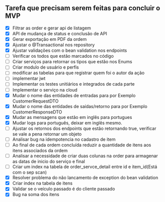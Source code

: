 ## Tarefa que precisam serem feitas para concluir o MVP

- [X]  Filtrar as order e gerar api de listagem
- [X]  API de mudança de status e conclusão de API
- [X]  Gerar exportação em PDF da ordem
- [X]  Ajustar o @Transactional nos repository
- [X]  Ajustar validações com o bean validation nos endpoints
- [ ]  Verificar os todos que estão marcados no código
- [ ]  Criar serviços para retornar os tipos que estão nos Enums
- [ ]  Criar modulo de usuário e perfis
- [ ]  modificar as tabelas para que registrar quem foi o autor da ação
- [ ]  implementar jwt
- [ ]  Implementar os testes unitiários e integrados de cada parte
- [ ]  Implementar o serviço na cloud
- [X]  Mudar o nome das entidades de entradas para por Exemplo CustomerRequestDTO
- [X]  Mudar o nome das entidades de saídas/retorno para por Exemplo CustomerResponseDTO
- [X]  Mudar as mensagens que estão em inglês para portugues
- [X]  Mudar logs para português, deixar em inglês mesmo.
- [ ]  Ajustar os retornos dos endpoints que estão retornando true, verificar se vale a pena retornar um objeto
- [ ]  Analisar bug na idempotencia no cadastro de item
- [ ] Ao final de cada ordem concluída reduzir a quantidade de itens aos itens associados da ordem
- [ ] Analisar a necessidade de criar duas colunas na order para armagenar as datas de inicio do serviço e final
- [ ] Criar um index na tabela de order_servce_detail entre id e item_id(Está com o sep scan)
- [X] Resolver problema do não lancamento de exception do bean validation
- [X] Criar index na tabela de itens
- [X] Validar se o veículo passado é do cliente passado
- [X] Bug na soma dos itens 